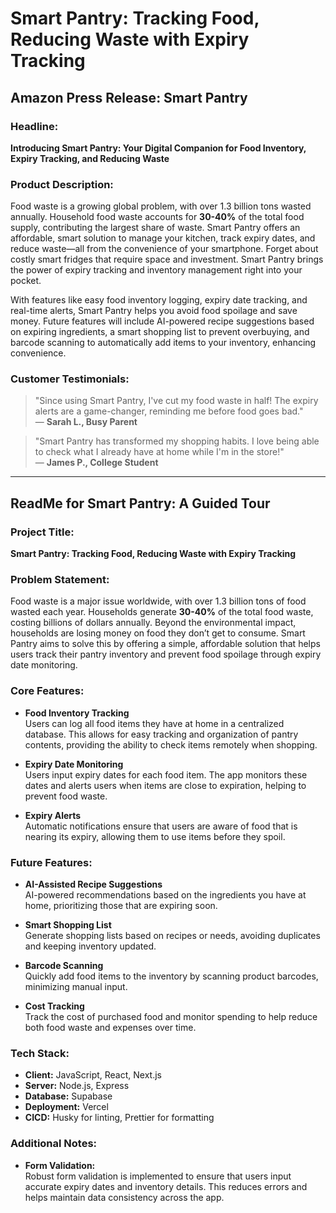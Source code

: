 # Smart Pantry: Tracking Food, Reducing Waste with Expiry Tracking

## Amazon Press Release: Smart Pantry

### Headline:
**Introducing Smart Pantry: Your Digital Companion for Food Inventory, Expiry Tracking, and Reducing Waste**

### Product Description:
Food waste is a growing global problem, with over 1.3 billion tons wasted annually. Household food waste accounts for **30-40%** of the total food supply, contributing the largest share of waste. Smart Pantry offers an affordable, smart solution to manage your kitchen, track expiry dates, and reduce waste—all from the convenience of your smartphone. Forget about costly smart fridges that require space and investment. Smart Pantry brings the power of expiry tracking and inventory management right into your pocket.

With features like easy food inventory logging, expiry date tracking, and real-time alerts, Smart Pantry helps you avoid food spoilage and save money. Future features will include AI-powered recipe suggestions based on expiring ingredients, a smart shopping list to prevent overbuying, and barcode scanning to automatically add items to your inventory, enhancing convenience.

### Customer Testimonials:
> "Since using Smart Pantry, I've cut my food waste in half! The expiry alerts are a game-changer, reminding me before food goes bad."  
> — **Sarah L., Busy Parent**

> "Smart Pantry has transformed my shopping habits. I love being able to check what I already have at home while I'm in the store!"  
> — **James P., College Student**

---

## ReadMe for Smart Pantry: A Guided Tour

### Project Title:
**Smart Pantry: Tracking Food, Reducing Waste with Expiry Tracking**

### Problem Statement:
Food waste is a major issue worldwide, with over 1.3 billion tons of food wasted each year. Households generate **30-40%** of the total food waste, costing billions of dollars annually. Beyond the environmental impact, households are losing money on food they don’t get to consume. Smart Pantry aims to solve this by offering a simple, affordable solution that helps users track their pantry inventory and prevent food spoilage through expiry date monitoring.

### Core Features:

- **Food Inventory Tracking**  
  Users can log all food items they have at home in a centralized database. This allows for easy tracking and organization of pantry contents, providing the ability to check items remotely when shopping.

- **Expiry Date Monitoring**  
  Users input expiry dates for each food item. The app monitors these dates and alerts users when items are close to expiration, helping to prevent food waste.

- **Expiry Alerts**  
  Automatic notifications ensure that users are aware of food that is nearing its expiry, allowing them to use items before they spoil.

### Future Features:

- **AI-Assisted Recipe Suggestions**  
  AI-powered recommendations based on the ingredients you have at home, prioritizing those that are expiring soon.

- **Smart Shopping List**  
  Generate shopping lists based on recipes or needs, avoiding duplicates and keeping inventory updated.

- **Barcode Scanning**  
  Quickly add food items to the inventory by scanning product barcodes, minimizing manual input.

- **Cost Tracking**  
  Track the cost of purchased food and monitor spending to help reduce both food waste and expenses over time.

### Tech Stack:

- **Client:** JavaScript, React, Next.js
- **Server:** Node.js, Express
- **Database:** Supabase
- **Deployment:** Vercel
- **CICD:** Husky for linting, Prettier for formatting

### Additional Notes:

- **Form Validation:**  
  Robust form validation is implemented to ensure that users input accurate expiry dates and inventory details. This reduces errors and helps maintain data consistency across the app.
